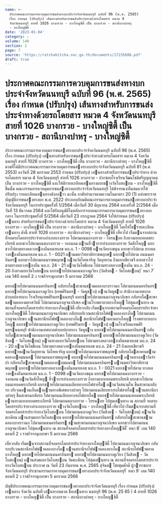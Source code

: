 ```yaml
---
name: >-
  ประกาศคณะกรรมการควบคุมการขนส่งทางบกประจำจังหวัดนนทบุรี ฉบับที่ 96 (พ.ศ. 2565)
  เรื่อง กำหนด (ปรับปรุง) เส้นทางสำหรับการขนส่งประจำทางด้วยรถโดยสาร หมวด 4
  จังหวัดนนทบุรี สายที่ 1026 บางกรวย - บางใหญ่ซิตี้ เป็น บางกรวย - สถานีบางบำหรุ
  - บางใหญ่ซิตี้
date: '2023-01-04'
category: ง
volume: 140
section: 2
page: 7
source: 'https://ratchakitcha.soc.go.th/documents/17235688.pdf'
draft: true
---
```


# ประกาศคณะกรรมการควบคุมการขนส่งทางบกประจำจังหวัดนนทบุรี ฉบับที่ 96 (พ.ศ. 2565) เรื่อง กำหนด (ปรับปรุง) เส้นทางสำหรับการขนส่งประจำทางด้วยรถโดยสาร หมวด 4 จังหวัดนนทบุรี สายที่ 1026 บางกรวย - บางใหญ่ซิตี้ เป็น บางกรวย - สถานีบางบำหรุ - บางใหญ่ซิตี้

ประกาศคณะกรรมการควบคุมการขนสงทางบกประจําจังหวัดนนทบุรี ฉบับที่ 96 (พ.ศ. 2565) เรื่อง กําหนด (ปรับปรุง) เสนทางสําหรับการขนสงประจําทางด้วยรถโดยสาร หมวด 4 จังหวัดนนทบุรี สายที่ 1026 บางกรวย - บางใหญซิตี้ เป็น บางกรวย - สถานีบางบําหรุ - บางใหญซิตี้ ตามที่ได้มีประกาศคณะกรรมการควบคุมการขนสงทางบกประจําจังหวัดนนทบุรี ฉบับที่ 81 (พ.ศ. 2553) ลงวันที่ 28 มกราคม 2553 กําหนด (ปรับปรุง) เสนทางสําหรับการขนสงประจําทาง ด้วยรถโดยสาร หมวด 4 จังหวัดนนทบุรี สายที่ 1026 บางกรวย - ปากซอยโรงเรียนวัฒนโชติศรีบุญญาคม เป็น บางกรวย - บางใหญซิตี้ และให้มีรายละเอียดเสนทางแยกชวงวัดโบสถบน - บางใหญซิตี้ ขึ้นนั้น คณะกรรมการควบคุมการขนสงทางบกประจําจังหวัดนนทบุรี ได้พิจารณาเห็นสมควรให้ปรับปรุง รายละเอียดเสนทางดังกลาว ฉะนั้น อาศัยอํานาจตามความในมาตรา 20 (1) แห่งพระราชบัญญัติการขนสงทางบก พ.ศ. 2522 ประกอบกับมติคณะกรรมการควบคุมการขนสงทางบกประจําจังหวัดนนทบุรี ในการประชุมครั้งที่ 1/2564 เมื่อวันที่ 30 มิถุนายน 2564 และครั้งที่ 2/2564 เมื่อวันที่ 13 ธันวาคม 2564 และได้รับอนุมัติในหลักการจากคณะกรรมการควบคุมการขนสงทางบกกลาง ในการประชุมครั้งที่ 5/2564 เมื่อวันที่ 23 กรกฎาคม 2564 จึงให้กําหนด (ปรับปรุง) เสนทาง สําหรับการขนสงประจําทางด้วยรถโดยสาร หมวด 4 จังหวัดนนทบุรี สายที่ 1026 บางกรวย - บางใหญซิตี้ เป็น บางกรวย - สถานีบางบําหรุ - บางใหญซิตี้ โดยให้ใชรายละเอียดเสนทาง ดังนี้ สายที่ 1026 บางกรวย - สถานีบางบําหรุ - บางใหญซิตี้ เที่ยวไป เริ่มตนจากสถานที่จอดรถโดยสารประจําทางอําเภอบางกรวย ไปตามถนนบางกรวย - ไทรนอย ถึงทางแยกเทอดพระเกียรติ แยกขวาไปตามถนนบางกรวย - จงถนอม ผานที่วาการอําเภอบางกรวย วัดสักใหญ แยกขวาไปตามทางหลวงทองถิ่นหมายเลข นบ.ถ. 1 - 0098 ผานวัดบางขนุน แยกขวาไปตาม ทางหลวงทองถิ่นหมายเลข นบ.ถ. 1 - 0021 ผานมหาวิทยาลัยราชพฤกษ แยกซายไปตาม ถนนนครอินทร แยกขวาไปตามถนนราชพฤกษ ผานวัดไทยเจริญ วัดอุทยาน ถึงแยกเขียวขจี แยกขวาไปตามทางหลวงทองถิ่น นบ.ถ. 24 - 21 ผานวัดโพธิ์เอน ไปตามทางหลวงทองถิ่น นบ.ถ. 24 - 20 ถึงทางแยกวัดโบสถบน แยกซายไปตามถนนบางคูเวียง (วัดสิงห - วัดโบสถบน) ้ หนา 7 ่ เลม 140 ตอนที่ 2 ง ราชกิจจานุเบกษา 5 มกราคม 2566

แยกซายไปตามถนนนครอินทร กลับรถใตสะพานขามคลองบางราวนก ไปตามถนนนครอินทร แยกซายไปตามถนนบางคูเวียง (เทพศิรินทร - วัดหูชาง) ผานวัดหูชาง สํานักงานเทศบาลตําบลปลายบาง โรงเรียนเทพศิรินทรนนทบุรี แยกซายไปตามถนนกาญจนาภิเษก กลับรถใตสะพานขามคลองมหาสวัสดิ์ ไปตามถนนกาญจนาภิเษก ผานโรงพยาบาลบางใหญ ไปสุดเสนทาง ณ สถานที่จอดรถโดยสารประจําทางบางใหญซิตี้ เที่ยวกลับ เริ่มตนจากสถานที่จอดรถโดยสารประจําทางบางใหญซิตี้ ไปตามถนนกาญจนาภิเษก กลับรถบริเวณสถานีรถไฟฟาคลองบางไผ ไปตามถนนกาญจนาภิเษก ผานสถานีรถไฟฟาคลองบางไผ สถานีรถไฟฟาตลาดบางใหญ โรงพยาบาลบางใหญ แยกซายไปตามถนนบางคูเวียง (เทพศิรินทร - วัดหูชาง) ผานโรงเรียนเทพศิรินทรนนทบุรี สํานักงานเทศบาลตําบลปลายบาง วัดหูชาง แยกซายไปตามถนนนครอินทร กลับรถใตสะพานขามถนนกาญจนาภิเษก ไปตามถนนนครอินทร แยกซายไปตามถนนบางคูเวียง (วัดสิงห - วัดโบสถบน) ผานทางแยกวัดโบสถบน ไปตามทางหลวงทองถิ่นหมายเลข นบ.ถ. 24 - 20 ผานวัดโพธิ์เอน ไปตามทางหลวงทองถิ่นหมายเลข นบ.ถ. 24 - 21 ถึงแยกเขียวขจี แยกซายผานวัดอุทยาน วัดไทยเจริญ แยกซายไปตามถนนราชพฤกษ กลับรถใตสะพานขามคลองออมนนท ไปตามถนนราชพฤกษ แยกซายไปตามถนนนครอินทร ผานทางเขาวัดจําปา กลับรถใตสะพานขามคลองออมนนท ไปตามถนนนครอินทร ผานมหาวิทยาลัยราชพฤกษ แยกซายไปตามทางหลวงทองถิ่นหมายเลข นบ.ถ. 1 - 0021 แยกซายไปตาม ทางหลวงทองถิ่นหมายเลข นบ.ถ. 1 - 0098 ผานวัดบางขนุน แยกซายไปตามถนนบางกรวย - จงถนอม ผานวัดสักใหญ ที่วาการอําเภอบางกรวย ถึงทางแยกเทอดพระเกียรติ แยกขวาไปตาม ถนนเทอดพระเกียรติ แยกซายไปตามถนนเลียบทางรถไฟสายใต ผานวัดสนามใน ขึ้นสะพานกลับรถ บริเวณดานเก็บคาผานทางพิเศษบางบําหรุ ไปตามถนนเลียบทางรถไฟสายใต ผานสถานีบางบําหรุ ขึ้นสะพานกลับรถ ไปตามถนนเลียบทางรถไฟสายใต แยกซายไปตามถนนเทอดพระเกียรติ ผานทางแยกเทอดพระเกียรติ ไปตามถนนบางกรวย - ไทรนอย ไปสุดเสนทาง ณ สถานที่ จอดรถโดยสารประจําทางอําเภอบางกรวย ชวงวัดโบสถบน - บางใหญซิตี้ เที่ยวไป เริ่มตนจากสถานที่จอดรถโดยสารประจําทางวัดโบสถบน ไปตามถนนบางคูเวียง (วัดสิงห - วัดโบสถบน) ผานวัดตะเคียน ผานสามแยกวัดโบสถบน แยกซายไปตามถนนนครอินทร กลับรถใตสะพานขามคลองบางราวนก ไปตามถนนนครอินทร ขามสะพานถนนกาญจนาภิเษก แยกขวาไปตามถนนกาญจนาภิเษก ไปสุดเสนทาง ณ สถานที่จอดรถโดยสารประจําทางบางใหญซิตี้ ้ หนา 8 ่ เลม 140 ตอนที่ 2 ง ราชกิจจานุเบกษา 5 มกราคม 2566

เที่ยวกลับ เริ่มตนจากสถานที่จอดรถโดยสารประจําทางบางใหญซิตี้ ไปตามถนนกาญจนาภิเษก กลับรถบริเวณสถานีรถไฟฟาคลองบางไผ ผานสถานีรถไฟฟาคลองบางไผ สถานีรถไฟฟาตลาดบางใหญ แยกซายไปตามถนนนครอินทร แยกซายไปตามถนนบางคูเวียง (วัดสิงห - วัดโบสถบน) ผานสามแยกวัดโบสถบน วัดตะเคียน ไปสุดเสนทาง ณ สถานที่จอดรถโดยสารประจําทางวัดโบสถบน ประกาศ ณ วันที่ 23 กันยายน พ.ศ. 2565 สุจินต ไชยชุมศักดิ์ ผู้วาราชการจังหวัดนนทบุรี ประธานกรรมการควบคุมการขนสงทางบกประจําจังหวัดนนทบุรี ้ หนา 9 ่ เลม 140 ตอนที่ 2 ง ราชกิจจานุเบกษา 5 มกราคม 2566

บัญชีประกาศคณะกรรมการควบคุมการขนสงทางบกประจําจังหวัดนนทบุรี เรื่อง กําหนด (ปรับปรุง) เสนทาง จังหวัด ฉบับที่ เสนทางหมวด ชื่อเสนทาง นนทบุรี 96 (พ.ศ. 25 65 ) 4 สายที่ 1026 บางกรวย - บางใหญซิตี้ เป็น บางกรวย - สถานีบางบําหรุ - บางใหญซิตี้
